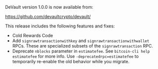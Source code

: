 DeVault version 1.0.0 is now available from:

  <https://github.com/devaultcrypto/devault/>

This release includes the following features and fixes:
 - Cold Rewards Code
 - Add `signrawtransactionwithkey` and `signrawtransactionwithwallet` RPCs.
   These are specialized subsets of the `signrawtransaction` RPC.
 - Deprecate `nblocks` parameter in `estimatefee`.  See `bitcoin-cli help estimatefee` for more info. Use `-deprecatedrpc=estimatefee` to temporarily re-enable the old behavior while you migrate.
